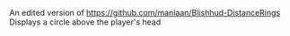 An edited version of https://github.com/manlaan/Blishhud-DistanceRings
Displays a circle above the player's head

